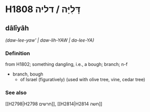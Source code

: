 # H1808 דָּלִיָּה / דליה

## dâlîyâh

_(daw-lee-yaw' | daw-lih-YAW | da-lee-YA)_

### Definition

from H1802; something dangling, i.e., a bough; branch; n-f

- branch, bough
  - of Israel (figuratively) (used with olive tree, vine, cedar tree)

### See also

[[H2798|H2798 חרשים]], [[H2814|H2814 חשה]]

